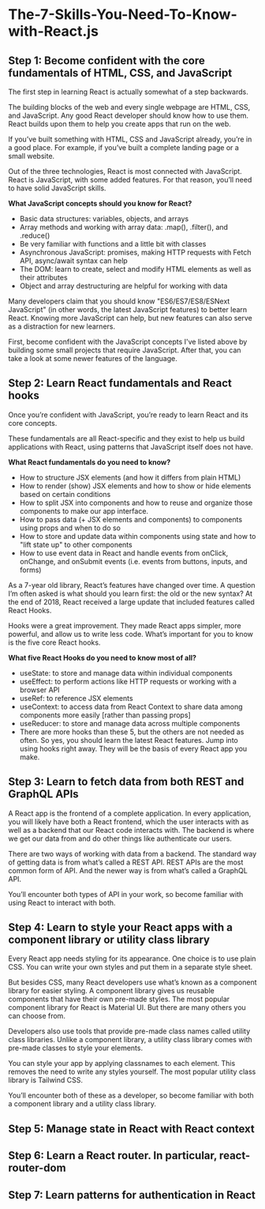 # The-7-Skills-You-Need-To-Know-with-React.js

<h2>Step 1: Become confident with the core fundamentals of HTML, CSS, and JavaScript</h2>

The first step in learning React is actually somewhat of a step backwards.

The building blocks of the web and every single webpage are HTML, CSS, and JavaScript. Any good React developer should know how to use them. React builds upon them to help you create apps that run on the web.

If you’ve built something with HTML, CSS and JavaScript already, you’re in a good place. For example, if you’ve built a complete landing page or a small website.

Out of the three technologies, React is most connected with JavaScript. React is JavaScript, with some added features. For that reason, you’ll need to have solid JavaScript skills.

<b>What JavaScript concepts should you know for React?</b>

<ul>
<li>Basic data structures: variables, objects, and arrays</li>
<li>Array methods and working with array data: .map(), .filter(), and .reduce()</li>
<li>Be very familiar with functions and a little bit with classes</li>
<li>Asynchronous JavaScript: promises, making HTTP requests with Fetch API, async/await syntax can help</li>
<li>The DOM: learn to create, select and modify HTML elements as well as their attributes</li>
<li>Object and array destructuring are helpful for working with data</li></ul>

Many developers claim that you should know "ES6/ES7/ES8/ESNext JavaScript" (in other words, the latest JavaScript features) to better learn React. Knowing more JavaScript can help, but new features can also serve as a distraction for new learners.

First, become confident with the JavaScript concepts I've listed above by building some small projects that require JavaScript. After that, you can take a look at some newer features of the language.


<h2>Step 2: Learn React fundamentals and React hooks</h2>

Once you’re confident with JavaScript, you’re ready to learn React and its core concepts.

These fundamentals are all React-specific and they exist to help us build applications with React, using patterns that JavaScript itself does not have.

<b>What React fundamentals do you need to know?</b>
<ul>
<li>
How to structure JSX elements (and how it differs from plain HTML)
  </li>
<li>How to render (show) JSX elements and how to show or hide elements based on certain conditions  </li>
<li>How to split JSX into components and how to reuse and organize those components to make our app interface.  </li>
<li>How to pass data (+ JSX elements and components) to components using props and when to do so  </li>
<li>How to store and update data within components using state and how to "lift state up" to other components  </li>

<li>How to use event data in React and handle events from onClick, onChange, and onSubmit events (i.e. events from buttons, inputs, and forms)  </li>
</ul>
As a 7-year old library, React’s features have changed over time. A question I’m often asked is what should you learn first: the old or the new syntax? At the end of 2018, React received a large update that included features called React Hooks. 


Hooks were a great improvement. They made React apps simpler, more powerful, and allow us to write less code. What’s important for you to know is the five core React hooks.

<b>What five React Hooks do you need to know most of all?</b>
  <ul><li>
useState: to store and manage data within individual components</li><li>
useEffect: to perform actions like HTTP requests or working with a browser API</li><li>
useRef: to reference JSX elements</li><li>
useContext: to access data from React Context to share data among components more easily [rather than passing props]</li><li>
useReducer: to store and manage data across multiple components</li><li>
There are more hooks than these 5, but the others are not needed as often. So yes, you should learn the latest React features. Jump into using hooks right away. They will be the basis of every React app you make.</li>
</ul>
<h2>Step 3: Learn to fetch data from both REST and GraphQL APIs</h2>

A React app is the frontend of a complete application. In every application, you will likely have both a React frontend, which the user interacts with as well as a backend that our React code interacts with. The backend is where we get our data from and do other things like authenticate our users.

There are two ways of working with data from a backend. The standard way of getting data is from what’s called a REST API. REST APIs are the most common form of API. And the newer way is from what’s called a GraphQL API.

You’ll encounter both types of API in your work, so become familiar with using React to interact with both.

<h2>Step 4: Learn to style your React apps with a component library or utility class library</h2>

Every React app needs styling for its appearance. One choice is to use plain CSS. You can write your own styles and put them in a separate style sheet.

But besides CSS, many React developers use what’s known as a component library for easier styling. A component library gives us reusable components that have their own pre-made styles. The most popular component library for React is Material UI. But there are many others you can choose from.

Developers also use tools that provide pre-made class names called utility class libraries. Unlike a component library, a utility class library comes with pre-made classes to style your elements.

You can style your app by applying classnames to each element. This removes the need to write any styles yourself. The most popular utility class library is Tailwind CSS.

You’ll encounter both of these as a developer, so become familiar with both a component library and a utility class library.


<h2>Step 5: Manage state in React with React context</h2>
<h2>Step 6: Learn a React router. In particular, react-router-dom</h2>
<h2>Step 7: Learn patterns for authentication in React</h2>
